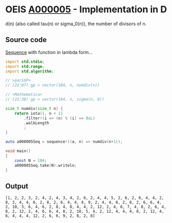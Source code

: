 # OEIS [A000005](https://oeis.org/A000005) - Implementation in D

d(n) (also called tau(n) or sigma_0(n)), the number of divisors of n.

## Source code

[Sequence](https://dlang.org/library/std/range/sequence.html) with function in lambda form...

```d
import std.stdio;
import std.range;
import std.algorithm;

// >pariGP<
// (22:07) gp > vector(104, n, numdiv(n))

// >Mathematica<
// (22:38) gp > vector(104, n, sigma(n, 0))

size_t numdiv(size_t n) {
    return iota(1, n + 1)
        .filter!(i => (n) % (i) == 0uL)
        .walkLength
        ;
}

auto a000005Seq = sequence!((a, n) => numdiv(n+1));

void main()
{
	const N = 104;
	a000005Seq.take(N).writeln;
}
```

## Output

```text
[1, 2, 2, 3, 2, 4, 2, 4, 3, 4, 2, 6, 2, 4, 4, 5, 2, 6, 2, 6, 4, 4, 2, 8, 3, 4, 4, 6, 2, 8, 2, 6, 4, 4, 4, 9, 2, 4, 4, 8, 2, 8, 2, 6, 6, 4, 2, 10, 3, 6, 4, 6, 2, 8, 4, 8, 4, 4, 2, 12, 2, 4, 6, 7, 4, 8, 2, 6, 4, 8, 2, 12, 2, 4, 6, 6, 4, 8, 2, 10, 5, 4, 2, 12, 4, 4, 4, 8, 2, 12, 4, 6, 4, 4, 4, 12, 2, 6, 6, 9, 2, 8, 2, 8]

```
